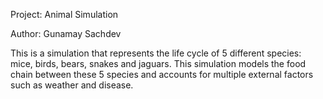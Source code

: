 Project: Animal Simulation

Author: Gunamay Sachdev

This is a simulation that represents the life cycle of 5 different species: mice, birds, bears,
snakes and jaguars. This simulation models the food chain between these 5 species and accounts for multiple external factors such as weather and disease.
